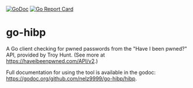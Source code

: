 [![GoDoc](https://godoc.org/github.com/nelz9999/go-hibp/hibp?status.svg)](https://godoc.org/github.com/nelz9999/go-hibp/hibp) [![Go Report Card](https://goreportcard.com/badge/nelz9999/go-hibp)](https://goreportcard.com/report/nelz9999/go-hibp)

# go-hibp
A Go client checking for pwned passwords from the "Have I been pwned?" API, provided by Troy Hunt. (See more at https://haveibeenpwned.com/API/v2.)

Full documentation for using the tool is available in the godoc: https://godoc.org/github.com/nelz9999/go-hibp/hibp.
